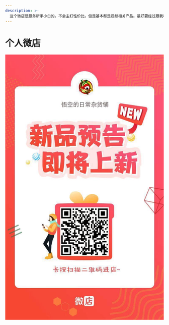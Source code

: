 ```yaml
---
description: >-
  这个微店是服务新手小白的。不会主打性价比。但是基本都是视频相关产品。最好要经过跟我私聊后，了解你的需求之后再决定下单。因为个人全职做视频时间有限，如果回复慢了还请原谅。
---
```


# 个人微店

![&#x5FAE;&#x4FE1;&#x626B;&#x7801;](.gitbook/assets/image%20%281%29.png)

